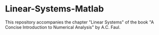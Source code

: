 # Linear-Systems-Matlab
This repository accompanies the chapter "Linear Systems" of the book "A Concise Introduction to Numerical Analysis" by A.C. Faul.
